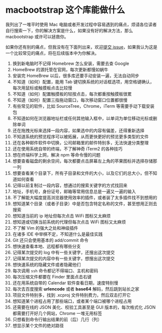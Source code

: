 # macbootstrap 这个库能做什么

我列出了一堆平时使用 Mac 电脑或者开发过程中容易遇到的痛点，烦请各位读者自行搜索一下，你的解决方案是什么，如果没有好的解决方法，那么 macbootstrap 或许可以拯救你。

如果你还有别的痛点，但我没有在下面列出来，欢迎[提交 issue](https://github.com/bestswifter/macbootstrap/issues/new)，如果我认为这是一个比较常见的痛点，将在后续版本中为你解决。

1. 换到新电脑时不记得 Homebrew 怎么安装，需要去查 Google
2. HomeBrew 的源托管在官网，每次更新都慢如蜗牛
3. 安装完 HomeBrew 以后，很多库还要手动安装一遍，无法自动同步
4. 不知道（如何）配置，能用 Tab 键切换系统的对话框选项，用空格键确认，每次用鼠标或触摸板点击比较慢
5. 不知道（如何）配置触摸板的轻按点击，每次都重按触摸板很累
6. 不知道（如何）配置三指拖动窗口，每次移动窗口位置都很慢
7. 有些常见的软件，比如 SourceTree，Chrome，iTerm 等需要手动下载安装包
8. 不知道如何在浏览器地址栏或任何其他输入框中，以单词为单位移动光标或删除单词
9. 还在拖拽光标来选择一段内容，如果选中的内容有偏差，还得重新选择
10. 不知道系统的预览程序可以被拓展，从而更快更好的预览更多类型的文件
11. 还在各种邮件软件中切换，公司邮箱里的邮件特别多，无法快速分类整理
12. 还在使用系统自带的终端，不了解神奇 iTerm2 的各种技巧
13. 想在终端科学上网，解决 npm 等命令慢的问题
14. 想要查看磁盘的剩余空间，每次都要点击屏幕左上角的苹果图标并选择存储那一列
15. 想要查看某个目录下，所有子目录和文件的大小，以及它们的总大小，但不知道如何查看
16. 记得以前复制过一段内容，想通过的搜索关键字的方式找回来
17. 地址，手机号，身份证号，邮箱等常用信息总是一遍又一遍的输入
18. 不了解能大幅度提高浏览器使用效率的插件，或者装了太多插件找不到想用的
10. 想知道某个目录（或者子目录）中是否包含特定名称的文件，甚至想用正则去搜索
11. 想知道当前的 ip 地址但每次点击 WiFi 图标又太麻烦
12. 想知道或切换当前系统的代理但每次点击 WiFi 图标又太麻烦
13. 不了解 Vim 的强大之处和神级插件
14. 在诸多 IDE 中举棋不定，不知道什么是最佳实践
15. Git 还只会使用基本的 add/commit 命令
16. 想快速查看本地、远程都有哪些分支
17. 记得某次提交的 log 中有一些关键字，还搜出这次提交
18. 记得某次提交的内容中有一些关键字，想搜出这次提交
18. 想快速系统的隐藏文件或者隐藏他们
19. 每次调用 `ssh` 命令都记不得端口、主机和密码
20. 每次压缩文件都要在 Finder 里面点击右键
21. 还在用系统自带的 Calendar 软件查看日期，速度特别慢
22. 每次去百度搜索 **urlencode** 或者 **base64** 解码，然后跳到站长之家
23. 项目文件特别多，找到 .xcproj 文件特别费力，然后双击打开它
24. 想知道某个进程占用了那些端口，或者某个端口被哪个进程占用
25. 还需要在线的 JSON 美化、校验工具甚至是 GUI 版本的，每次格式化 JSON 都需要打开好几个网站，Chrome 一堆无用标签
26. 只想看到命令行输出结果的前（后）几行（列）
27. 想显示某个文件的绝对路径
